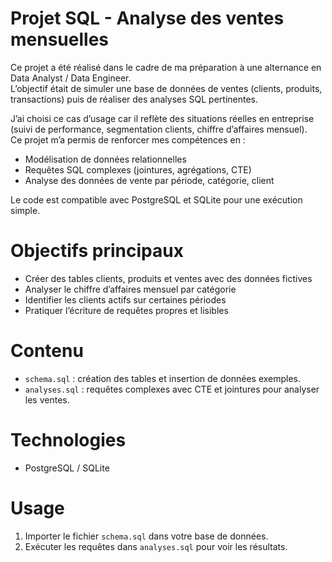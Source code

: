 # Projet SQL - Analyse des ventes mensuelles

Ce projet a été réalisé dans le cadre de ma préparation à une alternance en Data Analyst / Data Engineer.  
L’objectif était de simuler une base de données de ventes (clients, produits, transactions) puis de réaliser des analyses SQL pertinentes.

J’ai choisi ce cas d’usage car il reflète des situations réelles en entreprise (suivi de performance, segmentation clients, chiffre d’affaires mensuel).  
Ce projet m’a permis de renforcer mes compétences en :

- Modélisation de données relationnelles
- Requêtes SQL complexes (jointures, agrégations, CTE)
- Analyse des données de vente par période, catégorie, client

Le code est compatible avec PostgreSQL et SQLite pour une exécution simple.

# Objectifs principaux

- Créer des tables clients, produits et ventes avec des données fictives
- Analyser le chiffre d’affaires mensuel par catégorie
- Identifier les clients actifs sur certaines périodes
- Pratiquer l’écriture de requêtes propres et lisibles

# Contenu

- `schema.sql` : création des tables et insertion de données exemples.
- `analyses.sql` : requêtes complexes avec CTE et jointures pour analyser les ventes.

# Technologies

- PostgreSQL / SQLite

# Usage

1. Importer le fichier `schema.sql` dans votre base de données.
2. Exécuter les requêtes dans `analyses.sql` pour voir les résultats.